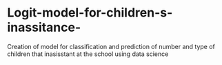 # Logit-model-for-children-s-inassitance-
Creation of model for classification and prediction of number and type of children that inasisstant at the school using data science
